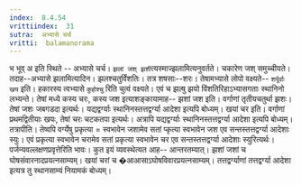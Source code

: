 ```yaml
---
index:  8.4.54
vrittiindex:  31
sutra:  अभ्यासे चर्च
vritti:  balamanorama 
---
```


भ भूव् अ इति स्थिते -- अभ्यासे चर्च। `झलां जश् झशी`त्यस्माज्झलामित्यनुवर्तते। चकारेण जश् समुच्चीयते। तदाह--अभ्यासे झलामित्यादिन। झलश्चतुर्विंशतिः। तत्र शषसाः--शरः। तेषामभ्यासे लोपो वक्ष्यते-- `शर्पूर्वाः खय` इति। हकारस्य त्वभ्यासे `कुहोश्चु` रिति चुत्वं वक्ष्यते। एवं च झल्षु झयो विंशतिरिहाऽभ्यासगताः स्थानिनो लभ्यन्ते। तेषां मध्ये कस्य चरः, कस्य जश इत्याशङ्कायामाह-- झशां जश इति। वर्गाणां तृतीयचतुर्था झशः। तेषां जशः जबगडदा इत्यर्थः। यद्यद्वर्ग्याः स्थानिनस्तत्तद्वर्ग्या आदेशा इत्यपि बोध्यम्। खयां चर इति। वर्गाणां प्रथमद्वितीयाः खयः, तेषां चरः चटकतपा इत्यर्थः। अत्रापि यद्यद्वर्ग्याः स्थानिनस्तत्तद्वर्ग्या आदेशा इत्यपि बोध्यम्। तत्रापीति। तेष्वपि वर्ग्येषु प्रकृत्या = स्वभावेन जशामेव सतां प्कृत्या स्वभावेन जश एव सन्तस्तत्तद्वर्ग्या आदेशाः स्युः। एवं प्रकृत्या स्वभावेन चरामेव सतां प्रकृत्या स्वभावेन चर एव सन्तस्तत्तद्वर्ग्या आदेशाः स्युरित्यर्थः। पर्जन्यवल्लक्षणप्रवृत्तेरिति भावः। कुत इयं व्यवस्थेत्यत आह-- आन्तरतम्यात्। झशां जशां च घोषसंवारनादप्रयत्नसाम्यम्। खयां चरां च �आआसाऽघोषविवारप्रयत्नसाम्यम्। तत्तद्वर्ग्याणां तत्तद्वर्ग्या आदेशा इत्यत्र तु स्थानसाम्यं नियामकं बोध्यम्। 

